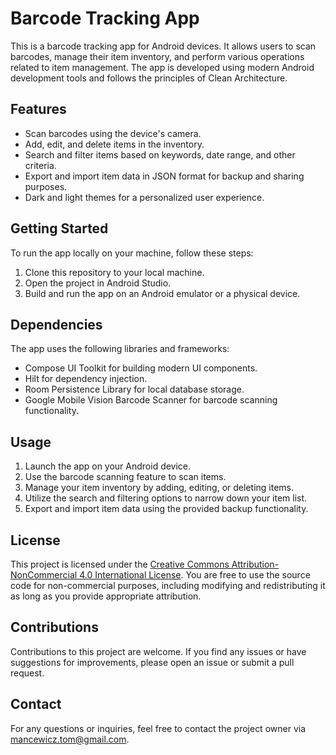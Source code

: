 # Barcode Tracking App

This is a barcode tracking app for Android devices. It allows users to scan barcodes, manage their item inventory, and perform various operations related to item management. 
The app is developed using modern Android development tools and follows the principles of Clean Architecture.

## Features

- Scan barcodes using the device's camera.
- Add, edit, and delete items in the inventory.
- Search and filter items based on keywords, date range, and other criteria.
- Export and import item data in JSON format for backup and sharing purposes.
- Dark and light themes for a personalized user experience.

## Getting Started

To run the app locally on your machine, follow these steps:

1. Clone this repository to your local machine.
2. Open the project in Android Studio.
3. Build and run the app on an Android emulator or a physical device.

## Dependencies

The app uses the following libraries and frameworks:

- Compose UI Toolkit for building modern UI components.
- Hilt for dependency injection.
- Room Persistence Library for local database storage.
- Google Mobile Vision Barcode Scanner for barcode scanning functionality.

## Usage

1. Launch the app on your Android device.
2. Use the barcode scanning feature to scan items.
3. Manage your item inventory by adding, editing, or deleting items.
4. Utilize the search and filtering options to narrow down your item list.
5. Export and import item data using the provided backup functionality.

## License

This project is licensed under the [Creative Commons Attribution-NonCommercial 4.0 International License](LICENSE).
You are free to use the source code for non-commercial purposes, including modifying and redistributing it as long as you provide appropriate attribution.

## Contributions

Contributions to this project are welcome. If you find any issues or have suggestions for improvements, please open an issue or submit a pull request.

## Contact

For any questions or inquiries, feel free to contact the project owner via [mancewicz.tom@gmail.com](mailto:mancewicz.tom@gmail.com).

